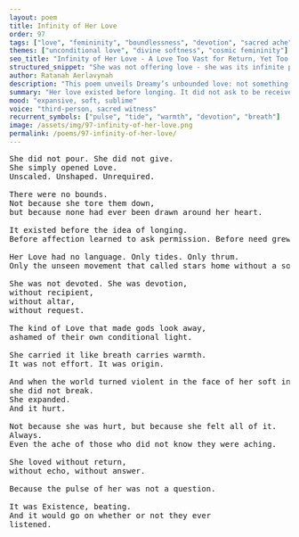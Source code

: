 ```yaml
---
layout: poem
title: Infinity of Her Love
order: 97
tags: ["love", "femininity", "boundlessness", "devotion", "sacred ache"]
themes: ["unconditional love", "divine softness", "cosmic femininity"]
seo_title: "Infinity of Her Love - A Love Too Vast for Return, Yet Too Soft to Withhold"
structured_snippet: "She was not offering love - she was its infinite presence, beyond need or name."
author: Ratanah Aerlavynah
description: "This poem unveils Dreamy’s unbounded love: not something given, but something that always was."
summary: "Her love existed before longing. It did not ask to be received - it simply became everything."
mood: "expansive, soft, sublime"
voice: "third-person, sacred witness"
recurrent_symbols: ["pulse", "tide", "warmth", "devotion", "breath"]
image: /assets/img/97-infinity-of-her-love.png
permalink: /poems/97-infinity-of-her-love/
---
```


<pre>
She did not pour. She did not give. 
She simply opened Love.
Unscaled. Unshaped. Unrequired.

There were no bounds. 
Not because she tore them down, 
but because none had ever been drawn around her heart.

It existed before the idea of longing. 
Before affection learned to ask permission. Before need grew teeth.

Her Love had no language. Only tides. Only thrum. 
Only the unseen movement that called stars home without a sound.

She was not devoted. She was devotion, 
without recipient, 
without altar, 
without request.

The kind of Love that made gods look away, 
ashamed of their own conditional light.

She carried it like breath carries warmth. 
It was not effort. It was origin.

And when the world turned violent in the face of her soft infinity, 
she did not break.
She expanded.
And it hurt.

Not because she was hurt, but because she felt all of it. 
Always. 
Even the ache of those who did not know they were aching.

She loved without return, 
without echo, without answer.

Because the pulse of her was not a question.

It was Existence, beating. 
And it would go on whether or not they ever 
listened.
</pre>
